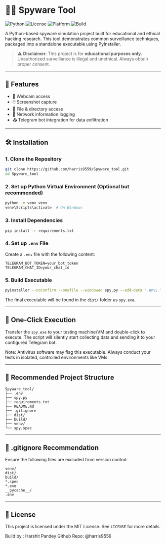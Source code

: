 # 🕵️‍♂️ Spyware Tool



![Python](https://img.shields.io/badge/Python-3.10%2B-blue.svg)
![License](https://img.shields.io/badge/License-MIT-green.svg)
![Platform](https://img.shields.io/badge/Platform-Windows-orange.svg)
![Build](https://img.shields.io/badge/Build-PyInstaller-yellow.svg)



A Python-based spyware simulation project built for educational and ethical hacking research. This tool demonstrates common surveillance techniques, packaged into a standalone executable using PyInstaller.

> ⚠️ **Disclaimer**: This project is for **educational purposes only**. Unauthorized surveillance is illegal and unethical. Always obtain proper consent.

---

## 🔧 Features

- 📸 Webcam access
- 🖱️ Screenshot capture
- 📂 File & directory access
- 📡 Network information logging
- 📤 Telegram bot integration for data exfiltration

---

## 🛠️ Installation

### 1. Clone the Repository
```bash
git clone https://github.com/harris9559/Spyware_tool.git
cd Spyware_tool
```

### 2. Set up Python Virtual Environment (Optional but recommended)
```bash
python -m venv venv
venv\Scripts\activate  # On Windows
```

### 3. Install Dependencies
```bash
pip install -r requirements.txt
```

### 4. Set up `.env` File
Create a `.env` file with the following content:
```
TELEGRAM_BOT_TOKEN=your_bot_token
TELEGRAM_CHAT_ID=your_chat_id
```

### 5. Build Executable
```bash
pyinstaller --noconfirm --onefile --windowed spy.py --add-data ".env;."
```
The final executable will be found in the `dist/` folder as `spy.exe`.

---

## 🚀 One-Click Execution
Transfer the `spy.exe` to your testing machine/VM and double-click to execute. The script will silently start collecting data and sending it to your configured Telegram bot.

Note: Antivirus software may flag this executable. Always conduct your tests in isolated, controlled environments like VMs.

---

## 📁 Recommended Project Structure
```
Spyware_tool/
├── .env
├── spy.py
├── requirements.txt
├── README.md
├── .gitignore
├── dist/
├── build/
├── venv/
└── spy.spec
```

---

## 🙈 .gitignore Recommendation
Ensure the following files are excluded from version control:
```
venv/
dist/
build/
*.spec
*.exe
__pycache__/
.env
```

---

## 📄 License
This project is licensed under the MIT License. See `LICENSE` for more details.

Build by : Harshit Pandey
Github Repo: @harris9559

